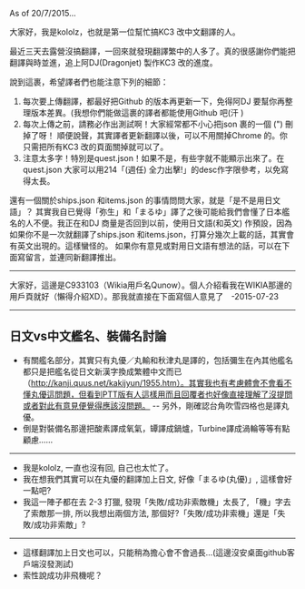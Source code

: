As of 20/7/2015...

大家好，我是kololz，也就是第一位幫忙搞KC3 改中文翻譯的人。

最近三天去露營沒搞翻譯，一回來就發現翻譯繁中的人多了。真的很感謝你們能把翻譯與時並進，追上阿DJ(Dragonjet) 製作KC3 改的進度。

說到這裹，希望譯者們也能注意下列的細節：

1. 每次要上傳翻譯，都最好把Github 的版本再更新一下，免得阿DJ 要幫你再整理版本差異。(我想你們能做這裹的譯者都能使用Github 吧(汗 )
2. 每次上傳之前，請務必作出測試啊！大家經常都不小心把json 裹的一個 (") 刪掉了呀！
順便說聲，其實譯者更新翻譯以後，可以不用關掉Chrome 的。你只需把所有KC3 改的頁面關掉就可以了。
3. 注意太多字！特別是quest.json！如果不是，有些字就不能顯示出來了。在quest.json 大家可以用214「(週任) 全力出擊!」的desc作字限參考，以免寫得太長。

還有一個關於ships.json 和items.json 的事情問問大家，就是「是不是用日文語」？
其實我自已覺得「弥生」和「まるゆ」譯了之後可能給我們會懂了日本艦名的人不便。我正在和DJ 商量是否回到以前，使用日文語(和英文) 作預設，因為如果你不是一次就翻譯了ships.json 和items.json，打算分幾次上載的話，其實會有英文出現的。這樣蠻怪的。
如果你有意見或對用日文語有想法的話，可以在下面寫留言，並連同新翻譯推出。

----------------------------------------------------------------------------------------------------------------------------

大家好，這邊是C933103（Wikia用戶名Qunow）。個人介紹看我在WIKIA那邊的用戶頁就好（懶得介紹XD）。那我就直接在下面寫個人意見了　-2015-07-23

----------------------------------------------------------------------------------------------------------------------------

日文vs中文艦名、裝備名討論
------------------------------------------------
- 有關艦名部分，其實只有丸優／丸輸和秋津丸是譯的，包括彌生在內其他艦名都只是把艦名從日文新漢字換成繁體中文而已（http://kanji.quus.net/kakijyun/1955.htm）。其實我也有考慮體會不會看不懂丸優這問題，但看到PTT版有人這樣用而且回覆者也好像直接理解了沒提問或者對此有意見便覺得應該沒問題。
-- 另外，剛確認台角吹雪四格也是譯丸優。
- 倒是對裝備名那邊把酸素譯成氧氣，罈譯成鍋爐，Turbine譯成渦輪等等有點顧慮……

----------------------------------------------------------------------------------------------------------------------------

- 我是kololz, 一直也沒有回, 自己也太忙了。
- 我在想我們其實可以在丸優的翻譯加上日文, 好像「まるゆ(丸優)」, 這樣會好一點吧?
- 我這一陣子都在去 2-3 打獵, 發現「失敗/成功非索敵機」太長了, 「機」字去了索敵那一排, 所以我想出兩個方法, 那個好?「失敗/成功非索機」還是「失敗/成功非索敵」?

--------

- 這樣翻譯加上日文也可以，只能稍為擔心會不會過長…(這邊沒安桌面github客戶端沒發測試)
- 索性說成功非飛機呢？
